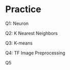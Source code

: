 # Practice  
Q1: Neuron                                          
               
Q2: K Nearest Neighbors        
              
Q3: K-means                       
      
Q4: TF Image Preprocessing                      
      
Q5
